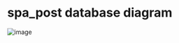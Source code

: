 # spa_post database diagram

![image](https://user-images.githubusercontent.com/77329973/209318112-906f699a-776d-4eb6-a19b-dc0f3d38aac9.png)
